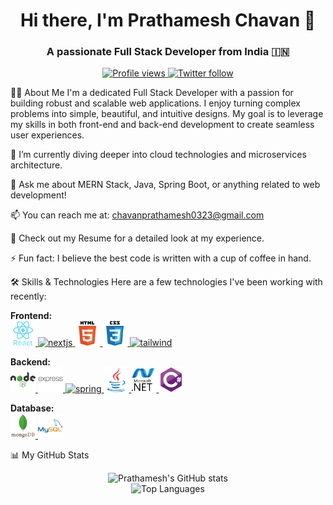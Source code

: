 <h1 align="center">Hi there, I'm Prathamesh Chavan 👋</h1>
<h3 align="center">A passionate Full Stack Developer from India 🇮🇳</h3>

<p align="center">
<a href="https://komarev.com/ghpvc/?username=prathameshchavan23">
<img src="https://komarev.com/ghpvc/?username=prathameshchavan23&label=Profile%20Views&color=0e75b6&style=flat-square" alt="Profile views" />
</a>
<a href="https://twitter.com/pratham2234" target="_blank">
<img src="https://img.shields.io/twitter/follow/pratham2234?logo=twitter&style=for-the-badge" alt="Twitter follow" />
</a>
</p>

👨‍💻 About Me
I'm a dedicated Full Stack Developer with a passion for building robust and scalable web applications. I enjoy turning complex problems into simple, beautiful, and intuitive designs. My goal is to leverage my skills in both front-end and back-end development to create seamless user experiences.

🌱 I’m currently diving deeper into cloud technologies and microservices architecture.

💬 Ask me about MERN Stack, Java, Spring Boot, or anything related to web development!

📫 You can reach me at: chavanprathamesh0323@gmail.com

📄 Check out my Resume for a detailed look at my experience.

⚡ Fun fact: I believe the best code is written with a cup of coffee in hand.

🛠️ Skills & Technologies
Here are a few technologies I've been working with recently:

<p align="left">
<strong>Frontend:</strong>
<br />
<a href="https://reactjs.org/" target="_blank" rel="noreferrer"> <img src="https://raw.githubusercontent.com/devicons/devicon/master/icons/react/react-original-wordmark.svg" alt="react" width="40" height="40"/> </a>
<a href="https://nextjs.org/" target="_blank" rel="noreferrer"> <img src="https://cdn.worldvectorlogo.com/logos/next-js.svg" alt="nextjs" width="40" height="40"/> </a>
<a href="https://www.w3.org/html/" target="_blank" rel="noreferrer"> <img src="https://raw.githubusercontent.com/devicons/devicon/master/icons/html5/html5-original-wordmark.svg" alt="html5" width="40" height="40"/> </a>
<a href="https://www.w3schools.com/css/" target="_blank" rel="noreferrer"> <img src="https://raw.githubusercontent.com/devicons/devicon/master/icons/css3/css3-original-wordmark.svg" alt="css3" width="40" height="40"/> </a>
<a href="https://tailwindcss.com/" target="_blank" rel="noreferrer"> <img src="https://www.vectorlogo.zone/logos/tailwindcss/tailwindcss-icon.svg" alt="tailwind" width="40" height="40"/> </a>
</p>

<p align="left">
<strong>Backend:</strong>
<br />
<a href="https://nodejs.org" target="_blank" rel="noreferrer"> <img src="https://raw.githubusercontent.com/devicons/devicon/master/icons/nodejs/nodejs-original-wordmark.svg" alt="nodejs" width="40" height="40"/> </a>
<a href="https://expressjs.com" target="_blank" rel="noreferrer"> <img src="https://raw.githubusercontent.com/devicons/devicon/master/icons/express/express-original-wordmark.svg" alt="express" width="40" height="40"/> </a>
<a href="https://spring.io/" target="_blank" rel="noreferrer"> <img src="https://www.vectorlogo.zone/logos/springio/springio-icon.svg" alt="spring" width="40" height="40"/> </a>
<a href="https://www.java.com" target="_blank" rel="noreferrer"> <img src="https://raw.githubusercontent.com/devicons/devicon/master/icons/java/java-original.svg" alt="java" width="40" height="40"/> </a>
<a href="https://dotnet.microsoft.com/" target="_blank" rel="noreferrer"> <img src="https://raw.githubusercontent.com/devicons/devicon/master/icons/dot-net/dot-net-original-wordmark.svg" alt=".net" width="40" height="40"/> </a>
<a href="https://www.cprogramming.com/" target="_blank" rel="noreferrer"> <img src="https://raw.githubusercontent.com/devicons/devicon/master/icons/csharp/csharp-original.svg" alt="csharp" width="40" height="40"/> </a>
</p>

<p align="left">
<strong>Database:</strong>
<br />
<a href="https://www.mongodb.com/" target="_blank" rel="noreferrer"> <img src="https://raw.githubusercontent.com/devicons/devicon/master/icons/mongodb/mongodb-original-wordmark.svg" alt="mongodb" width="40" height="40"/> </a>
<a href="https://www.mysql.com/" target="_blank" rel="noreferrer"> <img src="https://raw.githubusercontent.com/devicons/devicon/master/icons/mysql/mysql-original-wordmark.svg" alt="mysql" width="40" height="40"/> </a>
</p>

📊 My GitHub Stats
<p align="center">
<img src="https://github-readme-stats.vercel.app/api?username=prathameshchavan23&show_icons=true&theme=dracula&include_all_commits=true&count_private=true" alt="Prathamesh's GitHub stats" />
<br/>
<img src="https://github-readme-stats.vercel.app/api/top-langs/?username=prathameshchavan23&layout=compact&langs_count=8&theme=dracula" alt="Top Languages" />
</p>
